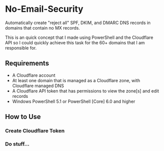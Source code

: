 # No-Email-Security
Automatically create "reject all" SPF, DKIM, and DMARC DNS records in domains that contain no MX records.

This is an quick concept that I made using PowerShell and the Cloudflare API so I could quickly achieve this task for the 60+ domains that I am responsible for. 

## Requirements
 - A Cloudflare account
 - At least one domain that is managed as a Cloudflare zone, with Cloudflare managed DNS
 - A Cloudflare API token that has permissions to view the zone[s] and edit records
 - Windows PowerShell 5.1 or PowerShell [Core] 6.0 and higher

## How to Use
### Create Cloudflare Token

### Do stuff...
